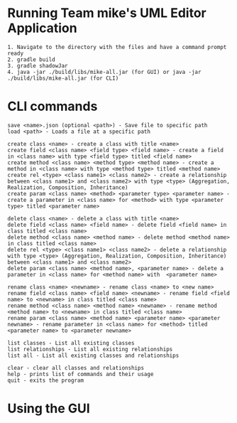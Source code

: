 # Running Team mike's UML Editor Application

	1. Navigate to the directory with the files and have a command prompt ready
	2. gradle build
	3. gradle shadowJar
	4. java -jar ./build/libs/mike-all.jar (for GUI) or java -jar ./build/libs/mike-all.jar (for CLI)
	
# CLI commands
	save <name>.json (optional <path>) - Save file to specific path
  	load <path> - Loads a file at a specific path

  	create class <name> - create a class with title <name>
  	create field <class name> <field type> <field name> - create a field in <class name> with type <field type> titled <field name>
  	create method <class name> <method type> <method name> - create a method in <class name> with type <method type> titled <method name>
  	create rel <type> <class name1> <class name2> - create a relationship between <class name1> and <class name2> with type <type> (Aggregation, Realization, Composition, Inheritance)
  	create param <class name> <method> <parameter type> <parameter name> - create a parameter in <class name> for <method> with type <parameter type> titled <parameter name>

  	delete class <name> - delete a class with title <name>
  	delete field <class name> <field name> - delete field <field name> in class titled <class name>
  	delete method <class name> <method name> - delete method <method name> in class titled <class name>
  	delete rel <type> <class name1> <class name2> - delete a relationship with type <type> (Aggregation, Realization, Composition, Inheritance) between <class name1> and <class name2>
  	delete param <class name> <method name>, <parameter name> - delete a parameter in <class name> for <method name> with  <parameter name>

  	rename class <name> <newname> - rename class <name> to <new name>
  	rename field <class name> <field name> <newname> - rename field <field name> to <newname> in class titled <class name>
  	rename method <class name> <method name> <newname> - rename method <method name> to <newname> in class titled <class name>
  	rename param <class name> <method name> <parameter name> <parameter newname> - rename parameter in <class name> for <method> titled <parameter name> to <parameter newname>

  	list classes - List all existing classes
  	list relationships - List all existing relationships
  	list all - List all existing classes and relationships

  	clear - clear all classes and relationships
  	help - prints list of commands and their usage
  	quit - exits the program

# Using the GUI